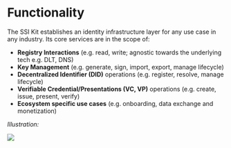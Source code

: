 # Functionality

The SSI Kit establishes an identity infrastructure layer for any use case in any industry. Its core services are in the scope of:

* **Registry Interactions** (e.g. read, write; agnostic towards the underlying tech e.g. DLT, DNS)
* **Key Management** (e.g. generate, sign, import, export, manage lifecycle)
* **Decentralized Identifier (DID)** operations (e.g. register, resolve, manage lifecycle)
* **Verifiable Credential/Presentations (VC, VP)** operations (e.g. create, issue, present, verify)
* **Ecosystem specific use cases** (e.g. onboarding, data exchange and monetization)

_Illustration:_

![](../../../what-is-ssikit/SSI-Kit.png)
